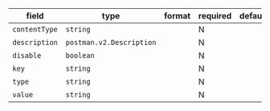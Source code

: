 | field | type | format | required | default | description |
|---|---|---|---|---|---|
| `contentType` | `string` |  | N |  |
| `description` | `postman.v2.Description` |  | N |  |  |
| `disable` | `boolean` |  | N |  |
| `key` | `string` |  | N |  |
| `type` | `string` |  | N |  |
| `value` | `string` |  | N |  |
